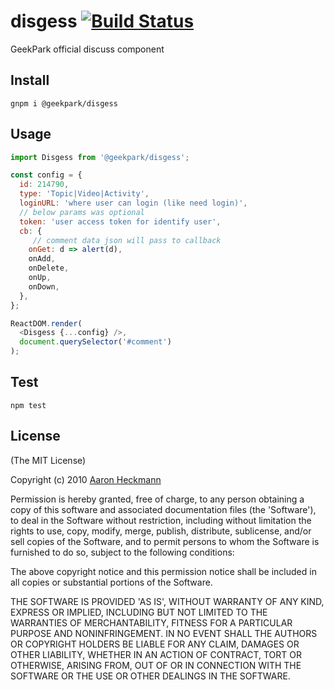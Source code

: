 # disgess [![Build Status](https://api.travis-ci.org/GeekPark/disgess.svg)](https://travis-ci.org/GeekPark/disgess)
GeekPark official discuss component

## Install
`gnpm i @geekpark/disgess`

## Usage
```javascript
import Disgess from '@geekpark/disgess';

const config = {
  id: 214790,
  type: 'Topic|Video|Activity',
  loginURL: 'where user can login (like need login)',
  // below params was optional
  token: 'user access token for identify user',
  cb: {
     // comment data json will pass to callback
    onGet: d => alert(d),
    onAdd,
    onDelete,
    onUp,
    onDown,
  },
};

ReactDOM.render(
  <Disgess {...config} />,
  document.querySelector('#comment')
);

```

## Test
`npm test`

## License

(The MIT License)

Copyright (c) 2010 [Aaron Heckmann](aaron.heckmann+github@gmail.com)

Permission is hereby granted, free of charge, to any person obtaining
a copy of this software and associated documentation files (the
'Software'), to deal in the Software without restriction, including
without limitation the rights to use, copy, modify, merge, publish,
distribute, sublicense, and/or sell copies of the Software, and to
permit persons to whom the Software is furnished to do so, subject to
the following conditions:

The above copyright notice and this permission notice shall be
included in all copies or substantial portions of the Software.

THE SOFTWARE IS PROVIDED 'AS IS', WITHOUT WARRANTY OF ANY KIND,
EXPRESS OR IMPLIED, INCLUDING BUT NOT LIMITED TO THE WARRANTIES OF
MERCHANTABILITY, FITNESS FOR A PARTICULAR PURPOSE AND NONINFRINGEMENT.
IN NO EVENT SHALL THE AUTHORS OR COPYRIGHT HOLDERS BE LIABLE FOR ANY
CLAIM, DAMAGES OR OTHER LIABILITY, WHETHER IN AN ACTION OF CONTRACT,
TORT OR OTHERWISE, ARISING FROM, OUT OF OR IN CONNECTION WITH THE
SOFTWARE OR THE USE OR OTHER DEALINGS IN THE SOFTWARE.
